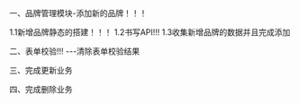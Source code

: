 一、品牌管理模块-添加新的品牌！！！

1.1新增品牌静态的搭建！！！
1.2书写API!!!
1.3收集新增品牌的数据并且完成添加


二、表单校验!!!
---清除表单校验结果


三、完成更新业务



四、完成删除业务




